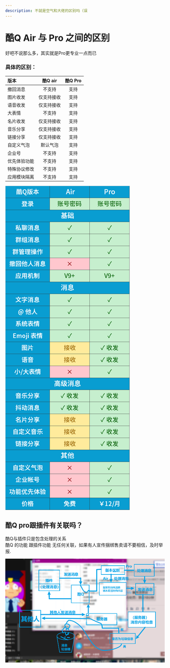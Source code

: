 ```yaml
---
description: 不就是空气和大佬的区别吗（误
---
```


# 酷Q Air 与 Pro 之间的区别

 好吧不说那么多，其实就是Pro更专业一点而已

###  具体的区别：

|  版本 | 酷Q air | 酷Q Pro |
| :--- | :---: | :---: |
| 撤回消息 | 不支持 | 支持 |
| 图片收发 | 仅支持接收 | 支持 |
| 语音收发 | 仅支持接收 | 支持 |
| 大表情 | 不支持 | 支持 |
| 名片收发 | 仅支持接收 | 支持 |
| 音乐分享 | 仅支持接收 | 支持 |
| 链接分享 | 仅支持接收 | 支持 |
| 自定义气泡 | 默认气泡 | 支持 |
| 企业号 | 不支持 | 支持 |
| 优先体验功能 | 不支持 | 支持 |
| 特殊协议修改 | 不支持 | 支持 |
| 应用模块隔离 | 不支持 | 支持 |

![](../.gitbook/assets/image%20%28172%29.png)

## 酷Q pro跟插件有关联吗？

酷Q与插件只是包含处理的关系  
酷Q 的功能 跟插件功能 无任何关联，如果有人宣传捆绑售卖请不要相信，及时举报.

![&#x9177;Q &#x8DDF;&#x63D2;&#x4EF6; &#x6D88;&#x606F;&#x670D;&#x52A1;&#x5668;&#x4E4B;&#x95F4;&#x7684;&#x5173;&#x7CFB;](../.gitbook/assets/image%20%2842%29.png)



